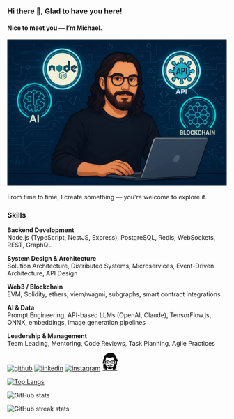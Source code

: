 ### Hi there 👋, Glad to have you here!
#### Nice to meet you — I’m Michael.
![Nice to meet you — I’m Michael.](/resources/preview.png)

From time to time, I create something — you're welcome to explore it.

### Skills
**Backend Development**   
Node.js (TypeScript, NestJS, Express), PostgreSQL, Redis, WebSockets, REST, GraphQL  

**System Design & Architecture**  
Solution Architecture, Distributed Systems, Microservices, Event-Driven Architecture, API Design  

**Web3 / Blockchain**   
EVM, Solidity, ethers, viem/wagmi, subgraphs, smart contract integrations  

**AI & Data**   
Prompt Engineering, API-based LLMs (OpenAI, Claude), TensorFlow.js, ONNX, embeddings, image generation pipelines  

**Leadership & Management**   
Team Leading, Mentoring, Code Reviews, Task Planning, Agile Practices



[<img src='https://cdn.jsdelivr.net/npm/simple-icons@3.0.1/icons/github.svg' alt='github' height='40'>](https://github.com/neuroborus)
[<img src='https://cdn.jsdelivr.net/npm/simple-icons@3.0.1/icons/linkedin.svg' alt='linkedin' height='40'>](https://www.linkedin.com/in/michael-hasso/)
[<img src='https://cdn.jsdelivr.net/npm/simple-icons@3.0.1/icons/instagram.svg' alt='instagram' height='40'>](https://www.instagram.com/neuroborus/)
[<img src='/resources/dark-avatar-full.png' alt='website' height='40'>](hasso.tech)

<!-- [![trophy](https://github-profile-trophy.vercel.app/?username=neuroborus)](https://github.com/ryo-ma/github-profile-trophy) -->

[![Top Langs](https://github-readme-stats.vercel.app/api/top-langs/?username=neuroborus)](https://github.com/anuraghazra/github-readme-stats)

![GitHub stats](https://github-readme-stats.vercel.app/api?username=neuroborus&show_icons=true&count_private=true)

![GitHub streak stats](https://streak-stats.demolab.com/?user=neuroborus)  


